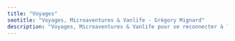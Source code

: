```yaml
---
title: "Voyages"
seotitle: "Voyages, Microaventures & Vanlife - Grégory Mignard"
description: "Voyages, Microaventures & Vanlife pour se reconnecter à la nature en famille."
---
```

